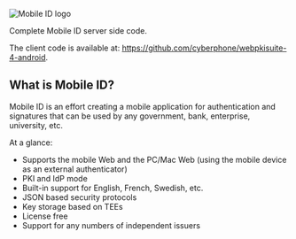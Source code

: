![Mobile ID logo](https://cyberphone.github.io/doc/mobile-id/github-mobileidlogo.svg)

Complete Mobile ID server side code.

The client code is available at: https://github.com/cyberphone/webpkisuite-4-android.

## What is Mobile ID?
Mobile ID is an effort creating a mobile application for authentication
and signatures that can be used by any government, bank, enterprise, university, etc.

At a glance:

- Supports the mobile Web and the PC/Mac Web (using the mobile device as an external authenticator)
- PKI and IdP mode
- Built-in support for English, French, Swedish, etc.
- JSON based security protocols
- Key storage based on TEEs
- License free
- Support for any numbers of independent issuers

